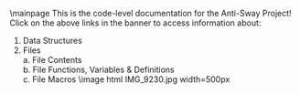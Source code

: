 \mainpage
This is the code-level documentation for the Anti-Sway Project! Click on the above links in the banner to access information about:
1. Data Structures
2. Files<br>
    a. File Contents<br>
    b. File Functions, Variables & Definitions<br>
    c. File Macros
\image html IMG_9230.jpg width=500px